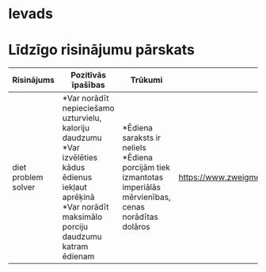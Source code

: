 # Ievads
# Līdzīgo risinājumu pārskats

| Risinājums          | Pozitīvās īpašības                                                                                                                                            | Trūkumi                     | Komentāri                                                  |
|---------------------|---------------------------------------------------------------------------------------------------------------------------------------------------------------|-----------------------------|------------------------------------------------------------|
| diet problem solver | *Var norādīt nepieciešamo uzturvielu, kaloriju daudzumu<br> *Var izvēlēties kādus ēdienus iekļaut aprēķinā<br> *Var norādīt maksimālo porciju daudzumu katram ēdienam | *Ēdiena saraksts ir neliels<br> *Ēdiena porcijām tiek izmantotas imperiālās mērvienības, cenas norādītas dolāros | https://www.zweigmedia.com/RealWorld/dietProblem/diet.html |
